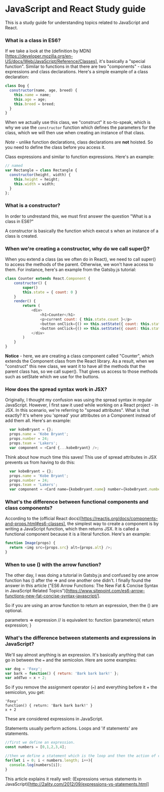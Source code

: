 # JavaScript and React Study guide 
This is a study guide for understanding topics related to JavaScript and React. 

### What is a class in ES6?
If we take a look at the (definition by MDN)[https://developer.mozilla.org/en-US/docs/Web/JavaScript/Reference/Classes], it's basically a "special function". Similar to functions in that there are two "components" - class expressions and class declarations. Here's a simple example of a class declaration:

```javascript
class Dog {
  constructor(name, age, breed) {
    this.name = name;
    this.age = age;
    this.breed = breed;
  }
}
```
When we actually use this class, we "construct" it so-to-speak, which is why we use the `constructor` function which defines the parameters for the class, which we will then use when creating an instance of that class.

*Note* - unlike function declarations, class declarations are **not** hoisted. So you need to define the class before you access it.

Class expressions and similar to function expressions. Here's an example:

```javascript
// named
var Rectangle = class Rectangle {
  constructor(height, width) {
    this.height = height;
    this.width = width;
  }
};
```

### What is a constructor? 
In order to undrestand this, we must first answer the question "What is a class in ES6?" 

A constructor is basically the function which execut s when an instance of a class is created.

### When we're creating a constructor, why do we call super()?
When you extend a class (as we often do in React), we need to call super() to access the methods of the parent. Otherwise, we won't have access to them. For instance, here's an example from the Gatsby.js tutorial:

```javascript
class Counter extends React.Component {
    constructor() {
        super()
        this.state = { count: 0 }
    }
    render() {
        return (
            <div>
                <h1>Counter</h1>
                <p>current count: { this.state.count }</p>
                <button onClick={() => this.setState({ count: this.state.count + 1 })}>plus</button>
                <button onClick={() => this.setState({ count: this.state.count - 1 })}>minus</button>
            </div>
        )
    }
}
```

**Notice** - here, we are creating a class component called "Counter", which extends the Component class from the React library. As a result, when we "construct" this new class, we want it to have all the methods that the parent class has, so we call super(). That gives us access to those methods such as setState which we use for the buttons.

### How does the spread syntax work in JSX?
Originally, I thought my confusion was using the spread syntax in regular JavaScript. However, I first saw it used while working on a React project - in JSX. In this scenario, we're referring to "spread attributes". What is that exactly? It's where you 'spread' your attributes on a Component instead of add them all. Here's an example:

```javascript
  var kobeBryant = {};
  props.name = 'Kobe Bryant';
  props.number = 24;
  props.team = 'Lakers';
  var component = <Card {...kobeBryant} />;
```

Think about how much time this saves! This use of spread attributes in JSX prevents us from having to do this:

```javascript
  var kobeBryant = {};
  props.name = 'Kobe Bryant';
  props.number = 24;
  props.team = 'Lakers';
  var component = <Card name={kobeBryant.name} number={kobeBryant.number} team={kobeBryant.team}  />;
```

### What's the difference between functional components and class components?
According to the (official React docs)[https://reactjs.org/docs/components-and-props.html#es6-classes], the simplest way to create a component is by writing a JavaScript function, which then returns JSX. It is called a functional component because it is a literal function. Here's an example:

```javascript
function Image(props) {
  return <img src={props.src} alt={props.alt} />;
}
```

### When to use () with the arrow function?
The other day, I was doing a tutorial in Gatsby.js and confused by one arrow function has () after the => and one another one didn't. I finally found the answer in this article ("ES6 Arrow Functions: The New Fat & Concise Syntax in JavaScript
Related Topics")[https://www.sitepoint.com/es6-arrow-functions-new-fat-concise-syntax-javascript/].

So if you are using an arrow function to return an expression, then the () are optional. 


parameters => expression
// is equivalent to:
function (parameters){
  return expression;
}

### What's the difference between statements and expressions in JavaScript?
We'll say almost anything is an expression. It's basically anything that can go in between the `=` and the semicolon. Here are some examples:

```javascript
var dog = 'Foxy';
var bark = function() { return: 'Bark bark bark!' };
var addTwo = x + 2;
```
So if you remove the assignment operator (`=`) and everything before it + the semicolon, you get:
```
'Foxy'
function() { return: 'Bark bark bark!' }
x + 2
```
These are considered expressions in JavaScript.

Statements usually perform actions. Loops and 'if statements' are statements.

```javascript
//first we define an expression.
const numbers = [0,1,2,3,4];

//then we define a statement which is the loop and then the action of console.log
for(let i = 0; i < numbers.length; i++){
  console.log(numbers[i]);
}
```

This article explains it really well: (Expressions versus statements in JavaScript)[http://2ality.com/2012/09/expressions-vs-statements.html]

